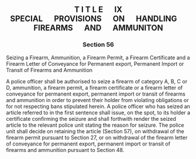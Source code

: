 ## <a name="title_9"></a><p align="center">T I T L E &emsp; IX<br /> SPECIAL &emsp; PROVISIONS &emsp; ON &emsp; HANDLING &emsp; FIREARMS &emsp; AND &emsp; AMMUNITON</p>

### <a name="section_56"></a><p align="center">Section 56</p>

Seizing a Firearm, Ammunition, a Firearm Permit, a Firearm Certificate and a Firearm Letter of Conveyance for Permanent export, Permanent Import or Transit of Firearms and Ammunition

A police officer shall be authorised to seize a firearm of category A, B, C or D, ammunition, a firearm permit, a firearm certificate or a firearm letter of conveyance for permanent export, permanent import or transit of firearms and ammunition in order to prevent their holder from violating obligations or for not respecting bans stipulated herein. A police officer who has seized an article referred to in the first sentence shall issue, on the spot, to its holder a certificate confirming the seizure and shall forthwith render the seized article to the relevant police unit stating the reason for seizure. The police unit shall decide on retaining the article (Section 57), on withdrawal of the firearm permit pursuant to Section 27, or on withdrawal of the firearm letter of conveyance for permanent export, permanent import or transit of firearms and ammunition pursuant to Section 48.

